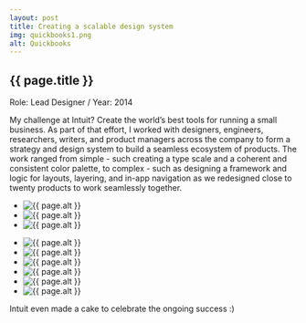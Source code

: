 ```yaml
---
layout: post
title: Creating a scalable design system
img: quickbooks1.png
alt: Quickbooks
---
```

<section>
  <h1>{{ page.title }}</h1>
  <p class="meta">Role: Lead Designer <span class="lt">/</span> Year: 2014</p>
  <p>My challenge at Intuit? Create the world’s best tools for running a small business. As part of that effort, I worked with designers, engineers, researchers, writers, and product managers across the company to form a strategy and design system to build a seamless ecosystem of products. The work ranged from simple - such creating a type scale and a coherent and consistent color palette, to complex - such as designing a framework and logic for layouts, layering, and in-app navigation as we redesigned close to twenty products to work seamlessly together.</p>
</section>

<ul class="grid fade grid-full" id="grid-full">
  <li><img src="{{ site.url }}/img/work/quickbooks1.png" alt="{{ page.alt }}" /></li>  
  <li><img src="{{ site.url }}/img/work/quickbooks2.png" alt="{{ page.alt }}" /></li>  
  <li><img src="{{ site.url }}/img/work/quickbooks3.png" alt="{{ page.alt }}" /></li>  
</ul>
  
<ul class="grid fade" id="grid">
  <li><img src="{{ site.url }}/img/work/quickbooks4.jpg" alt="{{ page.alt }}" /></li>
  <li><img src="{{ site.url }}/img/work/quickbooks5.jpg" alt="{{ page.alt }}" /></li>
  <li><img src="{{ site.url }}/img/work/quickbooks6.jpg" alt="{{ page.alt }}" /></li>
  <li><img src="{{ site.url }}/img/work/quickbooks7.jpg" alt="{{ page.alt }}" /></li>
  <li><img src="{{ site.url }}/img/work/quickbooks8.jpg" alt="{{ page.alt }}" /></li>
  <li><img src="{{ site.url }}/img/work/quickbooks9.jpg" alt="{{ page.alt }}" /></li>
</ul>

<section>
  <p>Intuit even made a cake to celebrate the ongoing success :)</p>
</section>
